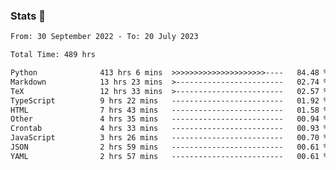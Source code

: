 ### Stats 👋
<!--START_SECTION:waka-->

```txt
From: 30 September 2022 - To: 20 July 2023

Total Time: 489 hrs

Python              413 hrs 6 mins  >>>>>>>>>>>>>>>>>>>>>----   84.48 %
Markdown            13 hrs 23 mins  >------------------------   02.74 %
TeX                 12 hrs 33 mins  >------------------------   02.57 %
TypeScript          9 hrs 22 mins   -------------------------   01.92 %
HTML                7 hrs 43 mins   -------------------------   01.58 %
Other               4 hrs 35 mins   -------------------------   00.94 %
Crontab             4 hrs 33 mins   -------------------------   00.93 %
JavaScript          3 hrs 26 mins   -------------------------   00.70 %
JSON                2 hrs 59 mins   -------------------------   00.61 %
YAML                2 hrs 57 mins   -------------------------   00.61 %
```

<!--END_SECTION:waka-->

<!--
**buhaytza2005/buhaytza2005** is a ✨ _special_ ✨ repository because its `README.md` (this file) appears on your GitHub profile.

Here are some ideas to get you started:

- 🔭 I’m currently working on ...
- 🌱 I’m currently learning ...
- 👯 I’m looking to collaborate on ...
- 🤔 I’m looking for help with ...
- 💬 Ask me about ...
- 📫 How to reach me: ...
- 😄 Pronouns: ...
- ⚡ Fun fact: ...
-->


